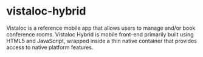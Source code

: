 # vistaloc-hybrid
Vistaloc is a reference mobile app that allows users to manage and/or book conference rooms. Vistaloc Hybrid is mobile front-end primarily built using HTML5 and JavaScript, wrapped inside a thin native container that provides access to native platform features.
